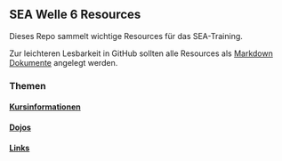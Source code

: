 ## SEA Welle 6 Resources

Dieses Repo sammelt wichtige Resources für das SEA-Training.

Zur leichteren Lesbarkeit in GitHub sollten alle Resources als [Markdown Dokumente](https://github.com/adam-p/markdown-here/wiki/Markdown-Cheatsheet) angelegt werden.

### Themen

#### [Kursinformationen](kursinfos/KickOffSEAWelle6.pdf)
#### [Dojos](dojos)
#### [Links](links/links.md)

